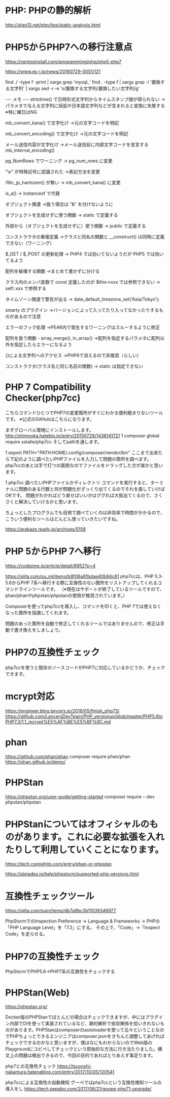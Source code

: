 # PHP: PHPの静的解析
http://algo13.net/php/tips/static-analysis.html

# PHP5からPHP7への移行注意点
https://centosinstall.com/programming/php/php5-php7

https://www.es-i.jp/news/20160729-0051/121

find ./ -type f -print | xargs grep 'mysql_'
find . -type f | xargs grep -l '置換する文字列' | xargs sed -i -e 's/置換する文字列/置換したい文字列/g'

--- メモ ---
strtotime() で日時形式文字列からタイムスタンプ値が得られない
→パラメタで与える文字列に括弧や日本語文字列などが含まれると変換に失敗する　※特に曜日はNG

mb_convert_kana() で文字化け
→元の文字コードを明記

mb_convert_encoding() で文字化け
→元の文字コードを明記

メール送信内容が文字化け
→メール送信前に内部文字コードを宣言する mb_internal_encoding()

pg_NumRows でワーニング
→ pg_num_rows に変更

"\v" が特殊記号に認識された
→表記方法を変更

i18n_jp_hantozen() が無い
→ mb_convert_kana() に変更

is_a()
→ instanceof で代替

オブジェクト関連
→扱う場合は "&" を付けないように

オブジェクトを生成せずに使う関数
→ static で定義する

外部から（オブジェクトを生成せずに）使う関数
→ public で定義する

コンストラクタの重複定義
→クラスと同名の関数と __construct() は同時に定義できない（ワーニング）

$_GET / $_POST の更新処理
→ PHP4 では効いてないようだが PHP5 では効いてるよう

配列を破壊する関数
→まとめて書かずに分ける

クラス内のメンバ変数で const 定義したのが $this->xxx では参照できない
→ self::xxx で参照する

タイムゾーン関連で警告が出る
→ date_default_timezone_set('Asia/Tokyo');

smarty のプラグイン
→バージョンによって入ってたり入ってなかったりするものがあるので注意

エラーのフック処理
→PEAR内で発生するワーニングはスルーするように修正

配列を扱う関数 - array_merge(), in_array()
→配列を指定するパラメタに配列以外を指定したらエラーになるよう

{}による文字列へのアクセス
→PHP6で消えるので非推奨（らしい）

コンストラクタ(クラス名と同じ名前の関数)
→ static は指定できない




# PHP 7 Compatibility Checker(php7cc)
こちらコマンドひとつでPHP7の変更箇所がすぐにわかる便利極まりないツールです。
※公式のGitHubはこちらになります。

まずグローバル環境にインストールします。
http://shimooka.hateblo.jp/entry/20150729/1438141721
1
composer global require sstalle/php7cc
そしてpathを通します。

1
export PATH="$PATH:$HOME/.config/composer/vendor/bin"
ここまで出来たら下記のように調べたいPHPファイルを入力して問題の箇所を調べます。php7ccのあとは手で打つの面倒なのでファイルをドラッグした方が楽かと思います。

1
php7cc 調べたいPHPファイルかディレクトリ
コマンドを実行すると、ターミナルに問題のある行数と何が問題化がざっくり出てくるのでそれを直していけばOKです。
問題がわかればどう直せばいいかはググれば大抵出てくるので、さくさくと解決していけるかと思います。

ちょっとしたプログラムでも目視で調べていくのは非効率で時間がかかるので、こういう便利なツールはどんどん使っていきたいですね。

https://arakaze.ready.jp/archives/5158

# PHP 5からPHP 7へ移行
https://codezine.jp/article/detail/8952?p=4



https://qiita.com/su_mi/items/b9f06a81bdae40b84c61
php7ccは、PHP 5.3-5.6からPHP 7系へ移行する際に互換性のない箇所をリストアップしてくれるコマンドラインツールです。
（※現在はサポートが終了しているツールですので、phan/phanやphpstan/phpstanの使用が推奨されています。）

Composerを使ってphp7ccを導入し、コマンドを叩くと、PHP 7では使えなくなった箇所を指摘してくれます。

問題のあった箇所を自動で修正してくれるツールではありませんので、修正は手動で書き換えをしましょう。

# PHP7の互換性チェック
php7ccを使うと既存のソースコードがPHP7に対応しているかどうか、チェックできます。

# mcrypt対応
https://engineer.blog.lancers.jp/2019/05/finish_php73/
https://github.com/LancersDevTeam/PHP_versionup/blob/master/PHP5.6toPHP7.3/1.1_mcrypt%E5%AF%BE%E5%BF%9C.md

# phan
https://github.com/phan/phan
composer require phan/phan
https://phan.github.io/demo/

# PHPStan
https://phpstan.org/user-guide/getting-started
composer require --dev phpstan/phpstan

# PHPStanについてはオフィシャルのものがあります。これに必要な拡張を入れたりして利用していくことになります。
https://tech.connehito.com/entry/phan-or-phpstan

https://pleiades.io/help/phpstorm/supported-php-versions.html


# 互換性チェックツール
https://qiita.com/suin/items/db7a9bc3b11039346977

PhpStormでのInspection
Preference → Language & Frameworks → PHPの「PHP Language Level」を「7.2」にする。
その上で、「Code」→「Inspect Code」を走らせる。

# PHP7の互換性チェック
PhpStormでPHP5.6→PHP7系の互換性をチェックする

# PHPStan(Web)
https://phpstan.org/

Docker版のPHPStanでほとんどの場合はチェックできますが、中にはプラグイン内部でDIを使って実装されているなど、静的解析で依存関係を拾いきれないものがあります。PHPStanはcomposerのautoloaderを使って云々ということなのでPHPちょっとできるエンジニアはcomposer.jsonをきちんと調整してあげればチェックできるのかなと思いますが、僕はなにもわからないのでWeb版のPlaygroundにコピペしてチェックという原始的な方法に行き当たりました。構文上の問題は検出できるので、今回の目的であればとりあえず事足ります。

php7との互換性チェック
https://tsuyoshi-nakamura.hatenablog.com/entry/2017/10/05/120541

php7ccによる互換性の自動検知
グーペではphp7ccという互換性検知ツールの導入をし
https://tech.pepabo.com/2017/06/21/goope-php71-upgrade/
